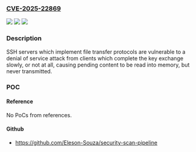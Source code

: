 ### [CVE-2025-22869](https://cve.mitre.org/cgi-bin/cvename.cgi?name=CVE-2025-22869)
![](https://img.shields.io/static/v1?label=Product&message=golang.org%2Fx%2Fcrypto%2Fssh&color=blue)
![](https://img.shields.io/static/v1?label=Version&message=0%3C%200.35.0%20&color=brighgreen)
![](https://img.shields.io/static/v1?label=Vulnerability&message=CWE-770%3A%20Allocation%20of%20Resources%20Without%20Limits%20or%20Throttling&color=brighgreen)

### Description

SSH servers which implement file transfer protocols are vulnerable to a denial of service attack from clients which complete the key exchange slowly, or not at all, causing pending content to be read into memory, but never transmitted.

### POC

#### Reference
No PoCs from references.

#### Github
- https://github.com/Eleson-Souza/security-scan-pipeline

